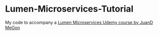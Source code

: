 # Lumen-Microservices-Tutorial
My code to accompany a [Lumen Microservices Udemy course by JuanD MeGon](https://www.udemy.com/microservices-with-lumen-a-service-oriented-architecture)
